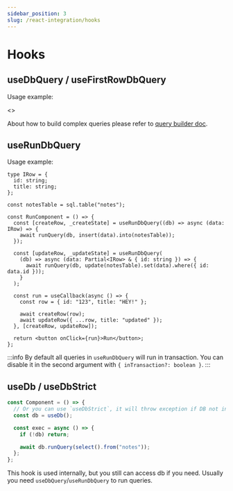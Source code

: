 ```yaml
---
sidebar_position: 3
slug: /react-integration/hooks
---
```


# Hooks

## useDbQuery / useFirstRowDbQuery

Usage example:

<<TODO>>

About how to build complex queries please refer to [query builder doc](/building-sql/query-builder).

## useRunDbQuery

Usage example:

```tsx
type IRow = {
  id: string;
  title: string;
};

const notesTable = sql.table("notes");

const RunComponent = () => {
  const [createRow, _createState] = useRunDbQuery((db) => async (data: IRow) => {
    await runQuery(db, insert(data).into(notesTable));
  });

  const [updateRow, _updateState] = useRunDbQuery(
    (db) => async (data: Partial<IRow> & { id: string }) => {
      await runQuery(db, update(notesTable).set(data).where({ id: data.id }));
    }
  );

  const run = useCallback(async () => {
    const row = { id: "123", title: "HEY!" };

    await createRow(row);
    await updateRow({ ...row, title: "updated" });
  }, [createRow, updateRow]);

  return <button onClick={run}>Run</button>;
};
```

:::info
By default all queries in `useRunDbQuery` will run in transaction. You can disable it in the second argument with `{ inTransaction?: boolean }`.
:::

## useDb / useDbStrict

```typescript
const Component = () => {
  // Or you can use `useDbStrict`, it will throw exception if DB not initialized
  const db = useDb();

  const exec = async () => {
    if (!db) return;

    await db.runQuery(select().from("notes"));
  };
};
```

This hook is used internally, but you still can access db
if you need. Usually you need `useDbQuery`/`useRunDbQuery` to run queries.
